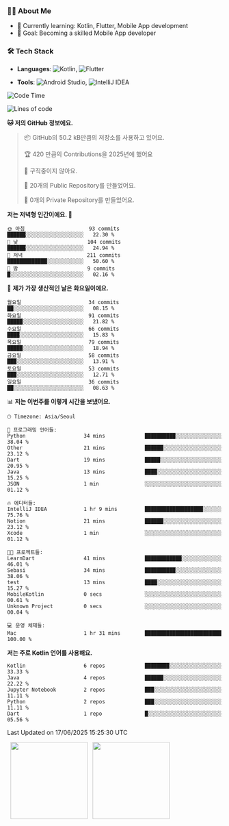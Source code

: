 ### 👨‍💻 About Me
- 🌱 Currently learning: Kotlin, Flutter, Mobile App development
- 🎯 Goal: Becoming a skilled Mobile App developer

### 🛠 Tech Stack
- **Languages**: ![Kotlin](https://img.shields.io/badge/Kotlin-0095D5?style=flat-square&logo=kotlin&logoColor=white), 
![Flutter](https://img.shields.io/badge/Flutter-02569B?style=flat-square&logo=flutter&logoColor=white)

- **Tools**:
![Android Studio](https://img.shields.io/badge/Android%20Studio-3DDC84?style=flat-square&logo=android-studio&logoColor=white), 
![IntelliJ IDEA](https://img.shields.io/badge/IntelliJ%20IDEA-000000?style=flat-square&logo=intellij-idea&logoColor=white)

<!--START_SECTION:waka-->
![Code Time](http://img.shields.io/badge/Code%20Time-171%20hrs%209%20mins-blue)

![Lines of code](https://img.shields.io/badge/%EC%A0%80%EB%8A%94%20%EC%97%AC%ED%83%9C%EA%B9%8C%EC%A7%80%20-278.8%20thousand%20%EC%A4%84%EC%9D%98%20%EC%BD%94%EB%93%9C%EB%A5%BC%20%EC%9E%91%EC%84%B1%ED%96%88%EC%96%B4%EC%9A%94.-blue)

**🐱 저의 GitHub 정보에요.** 

> 📦 GitHub의 50.2 kB만큼의 저장소를 사용하고 있어요. 
 > 
> 🏆 420 만큼의 Contributions을 2025년에 했어요
 > 
> 🚫 구직중이지 않아요.
 > 
> 📜 20개의 Public Repository를 만들었어요. 
 > 
> 🔑 0개의 Private Repository를 만들었어요. 
 > 
**저는 저녁형 인간이에요. 🦉** 

```text
🌞 아침                     93 commits          ██████░░░░░░░░░░░░░░░░░░░   22.30 % 
🌆 낮　                     104 commits         ██████░░░░░░░░░░░░░░░░░░░   24.94 % 
🌃 저녁                     211 commits         █████████████░░░░░░░░░░░░   50.60 % 
🌙 밤　                     9 commits           █░░░░░░░░░░░░░░░░░░░░░░░░   02.16 % 
```
📅 **제가 가장 생산적인 날은 화요일이에요.** 

```text
월요일                      34 commits          ██░░░░░░░░░░░░░░░░░░░░░░░   08.15 % 
화요일                      91 commits          █████░░░░░░░░░░░░░░░░░░░░   21.82 % 
수요일                      66 commits          ████░░░░░░░░░░░░░░░░░░░░░   15.83 % 
목요일                      79 commits          █████░░░░░░░░░░░░░░░░░░░░   18.94 % 
금요일                      58 commits          ███░░░░░░░░░░░░░░░░░░░░░░   13.91 % 
토요일                      53 commits          ███░░░░░░░░░░░░░░░░░░░░░░   12.71 % 
일요일                      36 commits          ██░░░░░░░░░░░░░░░░░░░░░░░   08.63 % 
```


📊 **저는 이번주를 이렇게 시간을 보냈어요.** 

```text
🕑︎ Timezone: Asia/Seoul

💬 프로그래밍 언어들: 
Python                   34 mins             ██████████░░░░░░░░░░░░░░░   38.04 % 
Other                    21 mins             ██████░░░░░░░░░░░░░░░░░░░   23.12 % 
Dart                     19 mins             █████░░░░░░░░░░░░░░░░░░░░   20.95 % 
Java                     13 mins             ████░░░░░░░░░░░░░░░░░░░░░   15.25 % 
JSON                     1 min               ░░░░░░░░░░░░░░░░░░░░░░░░░   01.12 % 

🔥 에디터들: 
IntelliJ IDEA            1 hr 9 mins         ███████████████████░░░░░░   75.76 % 
Notion                   21 mins             ██████░░░░░░░░░░░░░░░░░░░   23.12 % 
Xcode                    1 min               ░░░░░░░░░░░░░░░░░░░░░░░░░   01.12 % 

🐱‍💻 프로젝트들: 
LearnDart                41 mins             ████████████░░░░░░░░░░░░░   46.01 % 
Sebasi                   34 mins             ██████████░░░░░░░░░░░░░░░   38.06 % 
test                     13 mins             ████░░░░░░░░░░░░░░░░░░░░░   15.27 % 
MobileKotlin             0 secs              ░░░░░░░░░░░░░░░░░░░░░░░░░   00.61 % 
Unknown Project          0 secs              ░░░░░░░░░░░░░░░░░░░░░░░░░   00.04 % 

💻 운영 체제들: 
Mac                      1 hr 31 mins        █████████████████████████   100.00 % 
```

**저는 주로 Kotlin 언어를 사용해요.** 

```text
Kotlin                   6 repos             ████████░░░░░░░░░░░░░░░░░   33.33 % 
Java                     4 repos             ██████░░░░░░░░░░░░░░░░░░░   22.22 % 
Jupyter Notebook         2 repos             ███░░░░░░░░░░░░░░░░░░░░░░   11.11 % 
Python                   2 repos             ███░░░░░░░░░░░░░░░░░░░░░░   11.11 % 
Dart                     1 repo              █░░░░░░░░░░░░░░░░░░░░░░░░   05.56 % 
```




 Last Updated on 17/06/2025 15:25:30 UTC
<!--END_SECTION:waka-->

<p>
  <img height="180em" src="https://github-readme-stats.vercel.app/api?username=JongHyun070105&show_icons=true&include_all_commits=true&bg_color=0d1117&title_color=ffffff&text_color=c9d1d9&icon_color=79ff97">
  <img height="180em" src="https://github-readme-stats.vercel.app/api/top-langs/?username=JongHyun070105&layout=compact&langs_count=4&bg_color=0d1117&title_color=ffffff&text_color=c9d1d9&hide=php,jupyter%20notebook&hide_repo=EcoStep,mimir,git-session">
</p>
